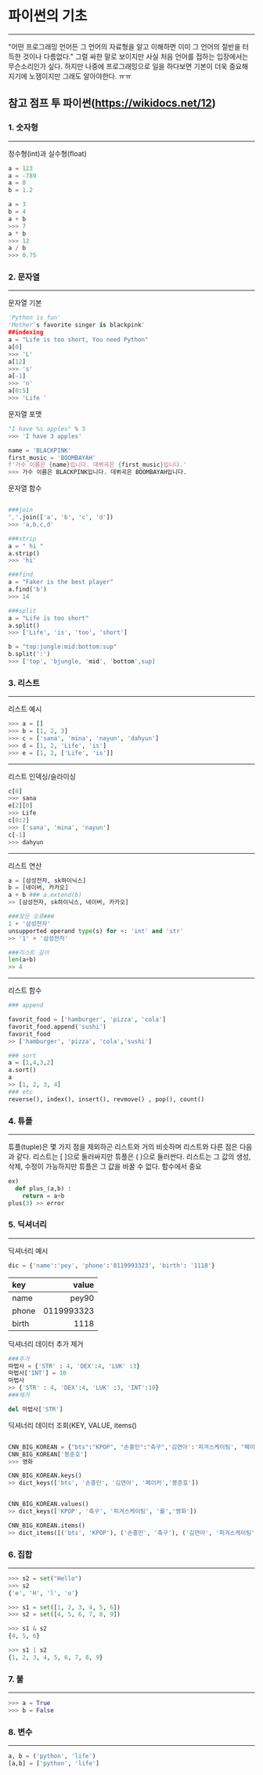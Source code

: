 # 파이썬의 기초
---

"어떤 프로그래밍 언어든 그 언어의 자료형을 알고 이해하면 이미 그 언어의 절반을 터득한 것이나 다름없다."
그럴 싸한 말로 보이지만 사실 처음 언어를 접하는 입장에서는 무슨소리인가 싶다.
하지만 나중에 프로그래밍으로 일을 하다보면 기본이 더욱 중요해 지기에 노잼이지만 그래도 알아야한다. ㅠㅠ

참고 점프 투 파이썬(https://wikidocs.net/12)
---


### 1. 숫자형
---
정수형(int)과 실수형(float)

```python
a = 123
a = -789
a = 0
b = 1.2

a = 3
b = 4
a + b
>>> 7
a * b
>>> 12
a / b
>>> 0.75

```
### 2. 문자열
---
문자열 기본
```python
'Python is fun'
'Mother's favorite singer is blackpink'
##indexing
a = "Life is too short, You need Python"
a[0]
>>> 'L'
a[12]
>>> 's'
a[-1]
>>> 'n'
a[0:5]
>>> 'Life '
```

문자열 포맷
```python
"I have %s apples" % 3
>>> 'I have 3 apples'

name = 'BLACKPINK'
first_music = 'BOOMBAYAH' 
f'가수 이름은 {name}입니다. 데뷔곡은 {first_music}입니다.'
>>> 가수 이름은 BLACKPINK입니다. 데뷔곡은 BOOMBAYAH입니다.
```

문자열 함수
```python

###join
",".join(['a', 'b', 'c', 'd'])
>>> 'a,b,c,d'

###strip
a = " hi "
a.strip()
>>> 'hi'

###find
a = "Faker is the best player"
a.find('b')
>>> 14

###split
a = "Life is too short"
a.split()
>>> ['Life', 'is', 'too', 'short']

b = "top:jungle:mid:bottom:sup"
b.split(':')
>>> ['top', 'bjungle, 'mid', 'bottom',sup]

```
### 3. 리스트
---
리스트 예시
```python
>>> a = []
>>> b = [1, 2, 3]
>>> c = ['sana', 'mina', 'nayun', 'dahyun']
>>> d = [1, 2, 'Life', 'is']
>>> e = [1, 2, ['Life', 'is']]
```
---
리스트 인덱싱/슬라이싱
```python
c[0]
>>> sana
e[2][0]
>>> Life
c[0:2]
>>> ['sana', 'mina', 'nayun']
c[-1]
>>> dahyun
```
---
리스트 연산
```python
a = [삼성전자, sk하이닉스]
b = [네이버, 카카오]
a + b ### a.extend(b)
>> [삼성전자, sk하이닉스, 네이버, 카카오]

###잦은 오류### 
1 + '삼성전자'
unsupported operand type(s) for +: 'int' and 'str'
>> '1' + '삼성전자'

###리스트 길이
len(a+b)
>> 4
```

---
리스트 함수
```python
### append

favorit_food = ['hamburger', 'pizza', 'cola']
favorit_food.append('sushi')
favorit_food
>> ['hamburger', 'pizza', 'cola','sushi']

### sort
a = [1,4,3,2]
a.sort()
a
>> [1, 2, 3, 4]
### etc
reverse(), index(), insert(), revmove() , pop(), count()
```


### 4. 튜플
---
튜플(tuple)은 몇 가지 점을 제외하곤 리스트와 거의 비슷하며 리스트와 다른 점은 다음과 같다.
리스트는 [ ]으로 둘러싸지만 튜플은 ( )으로 둘러싼다.
리스트는 그 값의 생성, 삭제, 수정이 가능하지만 튜플은 그 값을 바꿀 수 없다.
함수에서 중요 
```python
ex) 
  def plus_(a,b) :
    return = a+b
plus(3) >> error    
```

### 5. 딕셔너리
---
딕셔너리 예시
```python
dic = {'name':'pey', 'phone':'0119993323', 'birth': '1118'}
```
|           key    |  value                       | 
|:--- | ---: |  
| name             |pey90            | 
| phone           | 0119993323            | 
|birth |1118|


딕셔너리 데이터 추가 제거
```python
###추가
마법사 = {'STR' : 4, 'DEX':4, 'LUK' :3}
마법사['INT'] = 10
마법사
>> {'STR' : 4, 'DEX':4, 'LUK' :3, 'INT':10}
###제거

del 마법사['STR']
```
딕셔너리 데이터 조회(KEY, VALUE, items()
```python

CNN_BIG_KOREAN = {"bts":"KPOP", "손흥민":"축구",'김연아':'피겨스케이팅', "페이커":"롤", '봉준호':'영화'}
CNN_BIG_KOREAN['봉준호']
>>> 영화

CNN_BIG_KOREAN.keys()
>> dict_keys(['bts', '손흥민', '김연아', '페이커','봉준호'])


CNN_BIG_KOREAN.values()
>> dict_keys(['KPOP', '축구', '피겨스케이팅', '롤','영화'])

CNN_BIG_KOREAN.items()
>> dict_items([('bts', 'KPOP'), ('손흥민', '축구'), ('김연아', '피겨스케이팅'),( '페이커','롤'),('봉준호','영화')])
```
### 6. 집합
---
```python
>>> s2 = set("Hello")
>>> s2
{'e', 'H', 'l', 'o'}

>>> s1 = set([1, 2, 3, 4, 5, 6])
>>> s2 = set([4, 5, 6, 7, 8, 9])

>>> s1 & s2
{4, 5, 6}

>>> s1 | s2
{1, 2, 3, 4, 5, 6, 7, 8, 9}
```
### 7. 불
---
```python
>>> a = True
>>> b = False
```
### 8. 변수
---
```python
a, b = ('python', 'life')
[a,b] = ['python', 'life']
```
